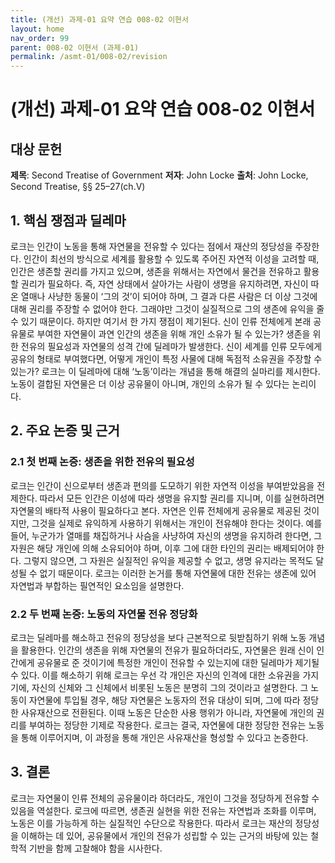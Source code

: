 ```yaml
---
title: (개선) 과제-01 요약 연습 008-02 이현서
layout: home
nav_order: 99
parent: 008-02 이현서 (과제-01)
permalink: /asmt-01/008-02/revision
---
```


# (개선) 과제-01 요약 연습 008-02 이현서


## 대상 문헌
**제목**: Second Treatise of Government
**저자**: John Locke
**출처**: John Locke, Second Treatise, §§ 25–27(ch.V)

## 1. 핵심 쟁점과 딜레마  
로크는 인간이 노동을 통해 자연물을 전유할 수 있다는 점에서 재산의 정당성을 주장한다. 인간이 최선의 방식으로 세계를 활용할 수 있도록 주어진 자연적 이성을 고려할 때, 인간은 생존할 권리를 가지고 있으며, 생존을 위해서는 자연에서 물건을 전유하고 활용할 권리가 필요하다. 즉, 자연 상태에서 살아가는 사람이 생명을 유지하려면, 자신이 따온 열매나 사냥한 동물이 ‘그의 것’이 되어야 하며, 그 결과 다른 사람은 더 이상 그것에 대해 권리를 주장할 수 없어야 한다. 그래야만 그것이 실질적으로 그의 생존에 유익을 줄 수 있기 때문이다. 하지만 여기서 한 가지 쟁점이 제기된다. 신이 인류 전체에게 본래 공유물로 부여한 자연물이 과연 인간의 생존을 위해 개인 소유가 될 수 있는가? 생존을 위한 전유의 필요성과 자연물의 성격 간에 딜레마가 발생한다. 신이 세계를 인류 모두에게 공유의 형태로 부여했다면, 어떻게 개인이 특정 사물에 대해 독점적 소유권을 주장할 수 있는가? 로크는 이 딜레마에 대해 ‘노동’이라는 개념을 통해 해결의 실마리를 제시한다. 노동이 결합된 자연물은 더 이상 공유물이 아니며, 개인의 소유가 될 수 있다는 논리이다.

## 2. 주요 논증 및 근거  

### 2.1 첫 번째 논증: 생존을 위한 전유의 필요성
로크는 인간이 신으로부터 생존과 편의를 도모하기 위한 자연적 이성을 부여받았음을 전제한다. 따라서 모든 인간은 이성에 따라 생명을 유지할 권리를 지니며, 이를 실현하려면 자연물의 배타적 사용이 필요하다고 본다. 자연은 인류 전체에게 공유물로 제공된 것이지만, 그것을 실제로 유익하게 사용하기 위해서는 개인이 전유해야 한다는 것이다. 예를 들어, 누군가가 열매를 채집하거나 사슴을 사냥하여 자신의 생명을 유지하려 한다면, 그 자원은 해당 개인에 의해 소유되어야 하며, 이후 그에 대한 타인의 권리는 배제되어야 한다. 그렇지 않으면, 그 자원은 실질적인 유익을 제공할 수 없고, 생명 유지라는 목적도 달성될 수 없기 때문이다. 로크는 이러한 논거를 통해 자연물에 대한 전유는 생존에 있어 자연법과 부합하는 필연적인 요소임을 설명한다.

### 2.2 두 번째 논증: 노동의 자연물 전유 정당화
로크는 딜레마를 해소하고 전유의 정당성을 보다 근본적으로 뒷받침하기 위해 노동 개념을 활용한다. 인간의 생존을 위해 자연물의 전유가 필요하더라도, 자연물은 원래 신이 인간에게 공유물로 준 것이기에 특정한 개인이 전유할 수 있는지에 대한 딜레마가 제기될 수 있다. 이를 해소하기 위해 로크는 우선 각 개인은 자신의 인격에 대한 소유권을 가지기에, 자신의 신체와 그 신체에서 비롯된 노동은 분명히 그의 것이라고 설명한다. 그 노동이 자연물에 투입될 경우, 해당 자연물은 노동자의 전유 대상이 되며, 그에 따라 정당한 사유재산으로 전환된다. 이때 노동은 단순한 사용 행위가 아니라, 자연물에 개인의 권리를 부여하는 정당한 기제로 작용한다. 로크는 결국, 자연물에 대한 정당한 전유는 노동을 통해 이루어지며, 이 과정을 통해 개인은 사유재산을 형성할 수 있다고 논증한다.

## 3. 결론  
로크는 자연물이 인류 전체의 공유물이라 하더라도, 개인이 그것을 정당하게 전유할 수 있음을 역설한다. 로크에 따르면, 생존권 실현을 위한 전유는 자연법과 조화를 이루며, 노동은 이를 가능하게 하는 실질적인 수단으로 작용한다. 따라서 로크는 재산의 정당성을 이해하는 데 있어, 공유물에서 개인의 전유가 성립할 수 있는 근거의 바탕에 있는 철학적 기반을 함께 고찰해야 함을 시사한다.
